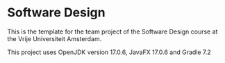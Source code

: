 # Software Design 
This is the template for the team project of the Software Design course at the Vrije Universiteit Amsterdam. 

This project uses OpenJDK version 17.0.6, JavaFX 17.0.6 and Gradle 7.2
